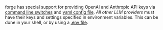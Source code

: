 forge has special support for providing
OpenAI and Anthropic API keys
via 
[command line switches](/docs/config/options.html)
and 
[yaml config file](/docs/config/forge_conf.html).
*All other LLM providers* must 
have their keys and settings 
specified in environment variables.
This can be done in your shell, 
or by using a 
[.env file](/docs/config/dotenv.html).

